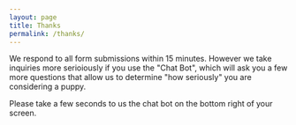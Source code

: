 ```yaml
---
layout: page
title: Thanks
permalink: /thanks/
---
```


We respond to all form submissions within 15 minutes.  However we take inquiries more serioiously if you use the "Chat Bot", which will ask you a few more questions that allow us to determine "how seriously" you are considering a puppy.

Please take a few seconds to us the chat bot on the bottom right of your screen.
